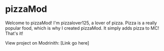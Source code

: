 # pizzaMod
Welcome to pizzaMod! I'm pizzalover125,
a lover of pizza. Pizza is a really popular food,
which is why I created pizzaMod. It simply adds 
pizza to MC! That's it!

View project on Modrinith: [Link go here]